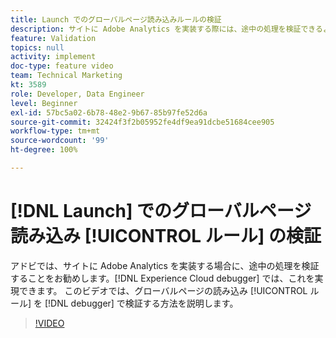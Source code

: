 ```yaml
---
title: Launch でのグローバルページ読み込みルールの検証
description: サイトに Adobe Analytics を実装する際には、途中の処理を検証できるようにする必要があります。そのようなときは、Experience Cloud Debugger が役に立ちます。このビデオでは、デバッガーを使用してグローバルページ読み込みルールを検証する方法を説明します。
feature: Validation
topics: null
activity: implement
doc-type: feature video
team: Technical Marketing
kt: 3589
role: Developer, Data Engineer
level: Beginner
exl-id: 57bc5a02-6b78-48e2-9b67-85b97fe52d6a
source-git-commit: 32424f3f2b05952fe4df9ea91dcbe51684cee905
workflow-type: tm+mt
source-wordcount: '99'
ht-degree: 100%

---
```


# [!DNL Launch] でのグローバルページ読み込み [!UICONTROL ルール] の検証

アドビでは、サイトに Adobe Analytics を実装する場合に、途中の処理を検証することをお勧めします。[!DNL Experience Cloud debugger] では、これを実現できます。 このビデオでは、グローバルページの読み込み [!UICONTROL ルール] を [!DNL debugger] で検証する方法を説明します。

>[!VIDEO](https://video.tv.adobe.com/v/28776/?quality=12)
